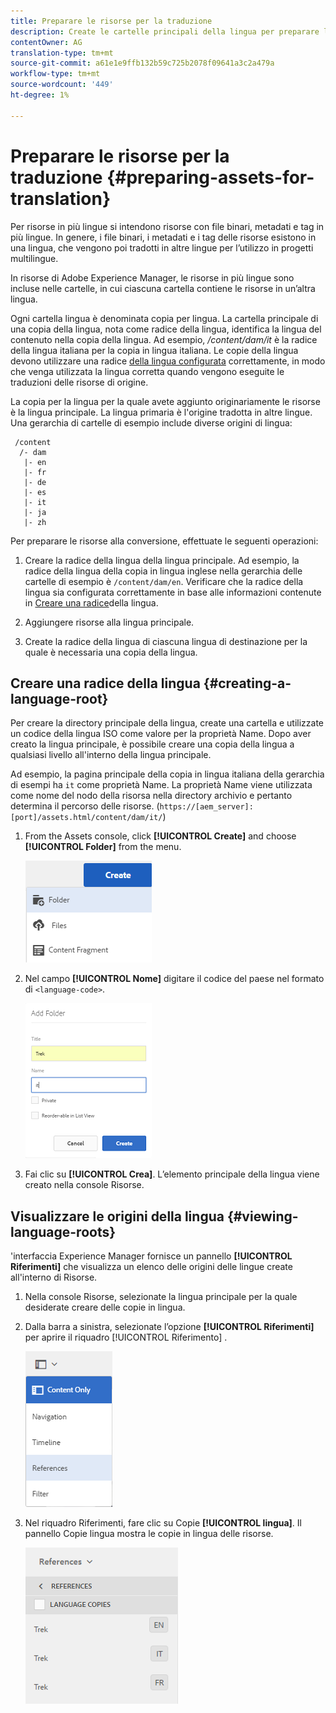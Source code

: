 ```yaml
---
title: Preparare le risorse per la traduzione
description: Create le cartelle principali della lingua per preparare le risorse da tradurre e supportare le risorse multilingue.
contentOwner: AG
translation-type: tm+mt
source-git-commit: a61e1e9ffb132b59c725b2078f09641a3c2a479a
workflow-type: tm+mt
source-wordcount: '449'
ht-degree: 1%

---
```



# Preparare le risorse per la traduzione {#preparing-assets-for-translation}

Per risorse in più lingue si intendono risorse con file binari, metadati e tag in più lingue. In genere, i file binari, i metadati e i tag delle risorse esistono in una lingua, che vengono poi tradotti in altre lingue per l’utilizzo in progetti multilingue.

In  risorse di Adobe Experience Manager, le risorse in più lingue sono incluse nelle cartelle, in cui ciascuna cartella contiene le risorse in un’altra lingua.

Ogni cartella lingua è denominata copia per lingua. La cartella principale di una copia della lingua, nota come radice della lingua, identifica la lingua del contenuto nella copia della lingua. Ad esempio, */content/dam/it* è la radice della lingua italiana per la copia in lingua italiana. Le copie della lingua devono utilizzare una radice [della lingua configurata](preparing-assets-for-translation.md#creating-a-language-root) correttamente, in modo che venga utilizzata la lingua corretta quando vengono eseguite le traduzioni delle risorse di origine.

La copia per la lingua per la quale avete aggiunto originariamente le risorse è la lingua principale. La lingua primaria è l&#39;origine tradotta in altre lingue. Una gerarchia di cartelle di esempio include diverse origini di lingua:

```
 /content
  /- dam
   |- en
   |- fr
   |- de
   |- es
   |- it
   |- ja
   |- zh
```

Per preparare le risorse alla conversione, effettuate le seguenti operazioni:

1. Creare la radice della lingua della lingua principale. Ad esempio, la radice della lingua della copia in lingua inglese nella gerarchia delle cartelle di esempio è `/content/dam/en`. Verificare che la radice della lingua sia configurata correttamente in base alle informazioni contenute in [Creare una radice](preparing-assets-for-translation.md#creating-a-language-root)della lingua.

1. Aggiungere risorse alla lingua principale.
1. Create la radice della lingua di ciascuna lingua di destinazione per la quale è necessaria una copia della lingua.

## Creare una radice della lingua {#creating-a-language-root}

Per creare la directory principale della lingua, create una cartella e utilizzate un codice della lingua ISO come valore per la proprietà Name. Dopo aver creato la lingua principale, è possibile creare una copia della lingua a qualsiasi livello all&#39;interno della lingua principale.

Ad esempio, la pagina principale della copia in lingua italiana della gerarchia di esempi ha `it` come proprietà Name. La proprietà Name viene utilizzata come nome del nodo della risorsa nella directory archivio e pertanto determina il percorso delle risorse. (`https://[aem_server]:[port]/assets.html/content/dam/it/`)

1. From the Assets console, click **[!UICONTROL Create]** and choose **[!UICONTROL Folder]** from the menu.

   ![Crea cartella](assets/Create-folder.png)

1. Nel campo **[!UICONTROL Nome]** digitare il codice del paese nel formato di `<language-code>`.

   ![Aggiungi il codice della lingua nella cartella](assets/Add-language-code-in-folder.png)

1. Fai clic su **[!UICONTROL Crea]**. L’elemento principale della lingua viene creato nella console Risorse.

## Visualizzare le origini della lingua {#viewing-language-roots}

&#39;interfaccia Experience Manager fornisce un pannello **[!UICONTROL Riferimenti]** che visualizza un elenco delle origini delle lingue create all&#39;interno di Risorse.

1. Nella console Risorse, selezionate la lingua principale per la quale desiderate creare delle copie in lingua.
1. Dalla barra a sinistra, selezionate l’opzione **[!UICONTROL Riferimenti]** per aprire il riquadro [!UICONTROL Riferimento] .

   ![chlimage_1-122](assets/chlimage_1-122.png)

1. Nel riquadro Riferimenti, fare clic su Copie **[!UICONTROL lingua]**. Il pannello Copie  lingua mostra le copie in lingua delle risorse.

   ![chlimage_1-123](assets/chlimage_1-123.png)
